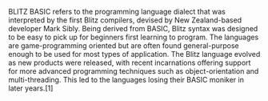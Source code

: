 BLITZ BASIC refers to the programming language dialect that was interpreted by the first Blitz compilers, devised by New Zealand-based developer Mark Sibly. Being derived from BASIC, Blitz syntax was designed to be easy to pick up for beginners first learning to program. The languages are game-programming oriented but are often found general-purpose enough to be used for most types of application. The Blitz language evolved as new products were released, with recent incarnations offering support for more advanced programming techniques such as object-orientation and multi-threading. This led to the languages losing their BASIC moniker in later years.[1]
